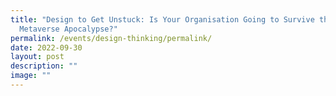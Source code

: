 ```yaml
---
title: "Design to Get Unstuck: Is Your Organisation Going to Survive the
  Metaverse Apocalypse?"
permalink: /events/design-thinking/permalink/
date: 2022-09-30
layout: post
description: ""
image: ""
---
```

